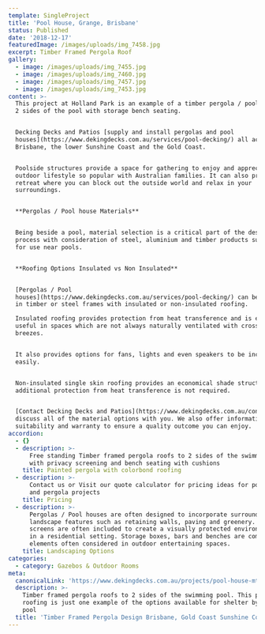 ```yaml
---
template: SingleProject
title: 'Pool House, Grange, Brisbane'
status: Published
date: '2018-12-17'
featuredImage: /images/uploads/img_7458.jpg
excerpt: Timber Framed Pergola Roof
gallery:
  - image: /images/uploads/img_7455.jpg
  - image: /images/uploads/img_7460.jpg
  - image: /images/uploads/img_7457.jpg
  - image: /images/uploads/img_7453.jpg
content: >-
  This project at Holland Park is an example of a timber pergola / pool house on
  2 sides of the pool with storage bench seating. 


  Decking Decks and Patios [supply and install pergolas and pool
  houses](https://www.dekingdecks.com.au/services/pool-decking/) all across
  Brisbane, the lower Sunshine Coast and the Gold Coast.


  Poolside structures provide a space for gathering to enjoy and appreciate the
  outdoor lifestyle so popular with Australian families. It can also provide a
  retreat where you can block out the outside world and relax in your
  surroundings.


  **Pergolas / Pool house Materials**


  Being beside a pool, material selection is a critical part of the design
  process with consideration of steel, aluminium and timber products suitable
  for use near pools. 


  **Roofing Options Insulated vs Non Insulated**


  [Pergolas / Pool
  houses](https://www.dekingdecks.com.au/services/pool-decking/) can be supplied
  in timber or steel frames with insulated or non-insulated roofing.

  Insulated roofing provides protection from heat transference and is especially
  useful in spaces which are not always naturally ventilated with cross
  breezes. 


  It also provides options for fans, lights and even speakers to be incorporated
  easily. 


  Non-insulated single skin roofing provides an economical shade structure where
  additional protection from heat transference is not required.


  [Contact Decking Decks and Patios](https://www.dekingdecks.com.au/contact/) to
  discuss all of the material options with you. We also offer information around
  suitability and warranty to ensure a quality outcome you can enjoy.
accordion:
  - {}
  - description: >-
      Free standing Timber framed pergola roofs to 2 sides of the swimming pool
      with privacy screening and bench seating with cushions
    title: Painted pergola with colorbond roofing
  - description: >-
      Contact us or Visit our quote calculator for pricing ideas for pool house
      and pergola projects
    title: Pricing
  - description: >-
      Pergolas / Pool houses are often designed to incorporate surround
      landscape features such as retaining walls, paving and greenery. Privacy
      screens are often included to create a visually protected environment when
      in a residential setting. Storage boxes, bars and benches are common
      elements often considered in outdoor entertaining spaces.
    title: Landscaping Options
categories:
  - category: Gazebos & Outdoor Rooms
meta:
  canonicalLink: 'https://www.dekingdecks.com.au/projects/pool-house-mt-gravatt-brisbane/'
  description: >-
    Timber framed pergola roofs to 2 sides of the swimming pool. This poolside
    roofing is just one example of the options available for shelter by your
    pool
  title: 'Timber Framed Pergola Design Brisbane, Gold Coast Sunshine Coast '
---
```


